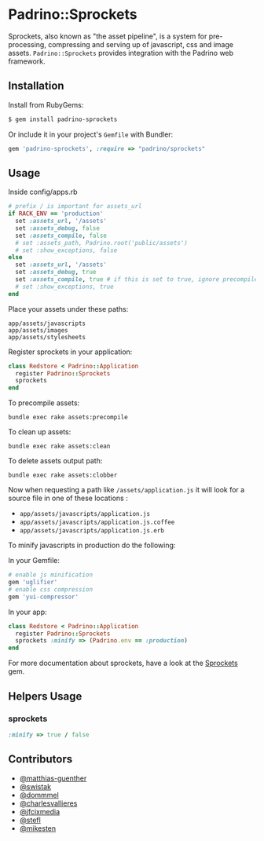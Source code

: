 # Padrino::Sprockets

Sprockets, also known as "the asset pipeline", is a system for pre-processing, compressing and serving up of javascript, css and image assets. `Padrino::Sprockets` provides integration with the Padrino web framework.

## Installation

Install from RubyGems:

```sh
$ gem install padrino-sprockets
```

Or include it in your project's `Gemfile` with Bundler:

```ruby
gem 'padrino-sprockets', :require => "padrino/sprockets"
```


## Usage

Inside config/apps.rb

```ruby
# prefix / is important for assets_url
if RACK_ENV == 'production'
  set :assets_url, '/assets'
  set :assets_debug, false
  set :assets_compile, false
  # set :assets_path, Padrino.root('public/assets')
  # set :show_exceptions, false
else
  set :assets_url, '/assets'
  set :assets_debug, true
  set :assets_compile, true # if this is set to true, ignore precompiled assets
  # set :show_exceptions, true
end
```

Place your assets under these paths:

```
app/assets/javascripts
app/assets/images
app/assets/stylesheets
```

Register sprockets in your application:

```ruby
class Redstore < Padrino::Application
  register Padrino::Sprockets
  sprockets
end
```

To precompile assets:

```
bundle exec rake assets:precompile
```

To clean up assets:
```
bundle exec rake assets:clean
```

To delete assets output path:
```
bundle exec rake assets:clobber
```


Now when requesting a path like `/assets/application.js` it will look for a source file in one of these locations :

* `app/assets/javascripts/application.js`
* `app/assets/javascripts/application.js.coffee`
* `app/assets/javascripts/application.js.erb`

To minify javascripts in production do the following:

In your Gemfile:

```ruby
# enable js minification
gem 'uglifier'
# enable css compression
gem 'yui-compressor'
```

In your app:

```ruby
class Redstore < Padrino::Application
  register Padrino::Sprockets
  sprockets :minify => (Padrino.env == :production)
end
```

For more documentation about sprockets, have a look at the [Sprockets](https://github.com/sstephenson/sprockets/) gem.

## Helpers Usage

### sprockets

```ruby
:minify => true / false
```

## Contributors

* [@matthias-guenther](https://github.com/matthias-guenther)
* [@swistak](https://github.com/swistak)
* [@dommmel](https://github.com/dommmel)
* [@charlesvallieres](https://github.com/charlesvallieres)
* [@jfcixmedia](https://github.com/jfcixmedia)
* [@stefl](https://github.com/stefl)
* [@mikesten](https://github.com/mikesten)
